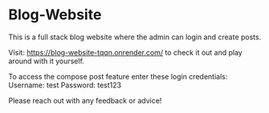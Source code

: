 # Blog-Website
This is a full stack blog website where the admin can login and create posts.

Visit: https://blog-website-tqqn.onrender.com/ to check it out and play around with it yourself.

To access the compose post feature enter these login credentials:
Username: test
Password: test123

Please reach out with any feedback or advice!
